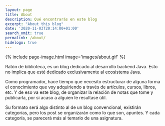 ```yaml
---
layout: page
title: About
description: Qué encontrarás en este blog
excerpt: "About this blog"
date: '2020-11-03T20:14:00+01:00'
search_omit: true
permalink: /about/
hidelogo: true
---
```

{% include page-image.html image='images/about.gif' %}

Ratón de biblioteca, es un blog dedicado al desarrollo backend Java. Esto no implica que esté dedicado exclusivamente al ecosistema Java.

Como programador, hace tiempo que necesito estructurar de alguna forma el conocimiento que voy adquiriendo a través de artículos, cursos, libros, etc. Y de eso va este blog, de organizar la relación de notas que tome y publicarla, por si acaso a alguien le resultase útil. 

Su formato será algo distinto al de un blog convencional, existirán categorías, pero los post se organizarán como lo que son, apuntes. Y cada categoría, se parecerá más al temario de una asignatura.       